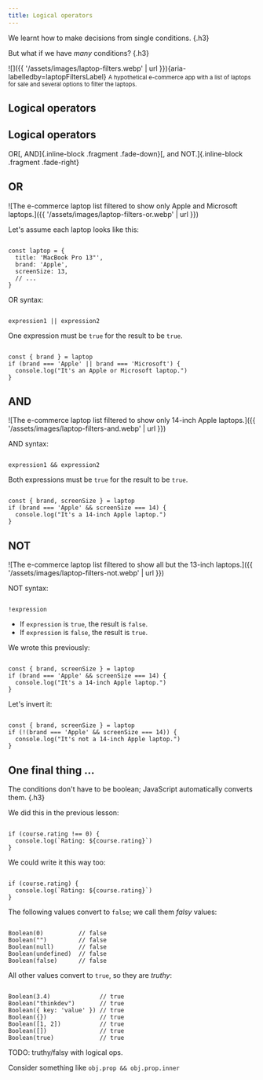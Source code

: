 ```yaml
---
title: Logical operators
---
```


<section>

<section>

We learnt how to make decisions from single&nbsp;conditions. {.h3}

</section>


<section>

But what if we have _many_ conditions? {.h3}

</section>


<section>

![]({{ '/assets/images/laptop-filters.webp' | url }}){aria-labelledby=laptopFiltersLabel}
<small id="laptopFiltersLabel">A hypothetical e-commerce app with a list of laptops for sale and several&nbsp;options&nbsp;to&nbsp;filter&nbsp;the laptops.</small>

</section>

</section>



<section>

<section data-auto-animate>

## Logical operators

</section>


<section data-auto-animate>

## Logical operators

OR[, AND]{.inline-block .fragment .fade-down}[, and NOT.]{.inline-block .fragment .fade-right}

</section>

</section>



<section>

<section>

## OR

</section>


<section>

![The e-commerce laptop list filtered to show only Apple and Microsoft laptops.]({{ '/assets/images/laptop-filters-or.webp' | url }})

</section>


<section data-auto-animate>

Let's assume each laptop looks like this:

<pre data-id=or><code data-line-numbers="" class="language-js" data-trim>
const laptop = {
  title: 'MacBook Pro 13"',
  brand: 'Apple',
  screenSize: 13,
  // ...
}
</code></pre>

</section>


<section data-auto-animate>

OR syntax:

<pre data-id=or><code data-line-numbers="" class="language-js" data-trim>
expression1 || expression2
</code></pre>

One expression must be `true` for the result to be `true`.

</section>


<section data-auto-animate>

<pre data-id="or"><code data-line-numbers="" class="language-js" data-trim>
const { brand } = laptop
if (brand === 'Apple' || brand === 'Microsoft') {
  console.log("It's an Apple or Microsoft laptop.")
}
</code></pre>

</section>

</section>



<section>

<section>

## AND

</section>


<section>

![The e-commerce laptop list filtered to show only 14-inch Apple laptops.]({{ '/assets/images/laptop-filters-and.webp' | url }})

</section>


<section data-auto-animate>

AND syntax:

<pre data-id="and"><code data-line-numbers="" class="language-js" data-trim>
expression1 && expression2
</code></pre>

Both expressions must be `true` for the result to be `true`.

</section>


<section data-auto-animate>

<pre data-id="and"><code data-line-numbers="" class="language-js" data-trim>
const { brand, screenSize } = laptop
if (brand === 'Apple' && screenSize === 14) {
  console.log("It's a 14-inch Apple laptop.")
}
</code></pre>

</section>

</section>



<section>

<section>

## NOT

</section>


<section>

![The e-commerce laptop list filtered to show all but the 13-inch laptops.]({{ '/assets/images/laptop-filters-not.webp' | url }})

</section>


<section data-auto-animate>

NOT syntax:

<pre data-id="not"><code data-line-numbers="" class="language-js" data-trim>
!expression
</code></pre>

* If `expression` is `true`, the result is `false`.
* If `expression` is `false`, the result is `true`.

</section>


<section data-auto-animate>

We wrote this previously:

<pre data-id="not"><code data-line-numbers="" class="language-js" data-trim>
const { brand, screenSize } = laptop
if (brand === 'Apple' && screenSize === 14) {
  console.log("It's a 14-inch Apple laptop.")
}
</code></pre>

</section>


<section data-auto-animate>

Let's invert it:

<pre data-id="not"><code data-line-numbers="2|3" class="language-js" data-trim>
const { brand, screenSize } = laptop
if (!(brand === 'Apple' && screenSize === 14)) {
  console.log("It's not a 14-inch Apple laptop.")
}
</code></pre>

</section>

</section>



<section>

<section>

## One final thing &hellip;

</section>


<section>

The conditions don't have to be boolean; JavaScript automatically converts them. {.h3}

</section>


<section data-auto-animate>

We did this in the previous lesson:

<pre data-id="truthy"><code data-line-numbers="" class="language-js" data-trim>
if (course.rating !== 0) {
  console.log(`Rating: ${course.rating}`)
}
</code></pre>

</section>


<section data-auto-animate>

We could write it this way too:

<pre data-id="truthy"><code data-line-numbers="1" class="language-js" data-trim>
if (course.rating) {
  console.log(`Rating: ${course.rating}`)
}
</code></pre>

</section>


<section data-auto-animate>

The following values convert to `false`; we call them <i>falsy</i> values:

<pre data-id="truthy"><code data-line-numbers="" class="language-js" data-trim>
Boolean(0)          // false
Boolean("")         // false
Boolean(null)       // false
Boolean(undefined)  // false
Boolean(false)      // false
</code></pre>

</section>


<section data-auto-animate>

All other values convert to `true`, so they are <i>truthy</i>:

<pre data-id="truthy"><code data-line-numbers="" class="language-js" data-trim>
Boolean(3.4)              // true
Boolean("thinkdev")       // true
Boolean({ key: 'value' }) // true
Boolean({})               // true
Boolean([1, 2])           // true
Boolean([])               // true
Boolean(true)             // true
</code></pre>

</section>


<section>

TODO: truthy/falsy with logical ops.

Consider something like `obj.prop && obj.prop.inner`

</section>

</section>

